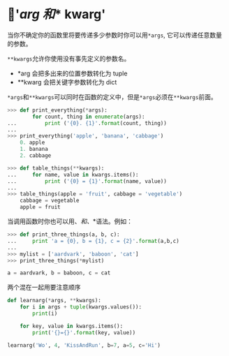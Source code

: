 # 🐍'*arg 和** kwarg'


当你不确定你的函数里将要传递多少参数时你可以用`*args`, 它可以传递任意数量的参数。

`**kwargs`允许你使用没有事先定义的参数名。

- *arg 会把多出来的位置参数转化为 tuple
- **kwarg 会把关键字参数转化为 dict

`*args`和`**kwargs`可以同时在函数的定义中，但是`*args`必须在`**kwargs`前面。

```python
>>> def print_everything(*args):
        for count, thing in enumerate(args):
...         print ('{0}. {1}'.format(count, thing))
...
>>> print_everything('apple', 'banana', 'cabbage')
    0. apple
    1. banana
    2. cabbage
```

```python
>>> def table_things(**kwargs):
...     for name, value in kwargs.items():
...         print ('{0} = {1}'.format(name, value))
...
>>> table_things(apple = 'fruit', cabbage = 'vegetable')
    cabbage = vegetable
    apple = fruit
```
当调用函数时你也可以用、*和、*\*语法。例如：

```python
>>> def print_three_things(a, b, c):
...     print 'a = {0}, b = {1}, c = {2}'.format(a,b,c)
...
>>> mylist = ['aardvark', 'baboon', 'cat']
>>> print_three_things(*mylist)

a = aardvark, b = baboon, c = cat
```

两个混在一起用要注意顺序
```python
def learnarg(*args, **kwargs):
    for i in args + tuple(kwargs.values()):
        print(i)

    for key, value in kwargs.items():
        print('{}={}'.format(key, value))

learnarg('Wo', 4, 'KissAndRun', b=7, a=5, c='Hi')
```

